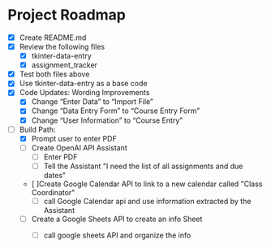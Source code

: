 # Project Roadmap
- [X] Create README.md
- [X] Review the following files
  - [X]   tkinter-data-entry
  - [X]   assignment_tracker
- [X] Test both files above
- [X] Use tkinter-data-entry as a base code
- [X] Code Updates: Wording Improvements
	- [X] Change “Enter Data” to “Import File”
 	- [X] Change “Data Entry Form” to “Course Entry Form”
 	- [X] Change “User Information” to “Course Entry”
 - [ ] Build Path:
 	- [X] Prompt user to enter PDF
 	- [ ] Create OpenAI API Assistant
 		- [ ] Enter PDF
   		- [ ] Tell the Assistant "I need the list of all assignments and due dates"
	- [ ]Create Google Calendar API to link to a new calendar called "Class Coordinator"
		- [ ] call Google Calendar api and use information extracted by the Assistant
  	- [ ] Create a Google Sheets API to create an info Sheet
   		- [ ] call google sheets API and organize the info	
  
